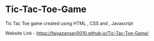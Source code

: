 # Tic-Tac-Toe-Game
Tic Tac Toe game  created using HTML , CSS and , Javascript

Website Link - https://faiyazansari0010.github.io/Tic-Tac-Toe-Game/